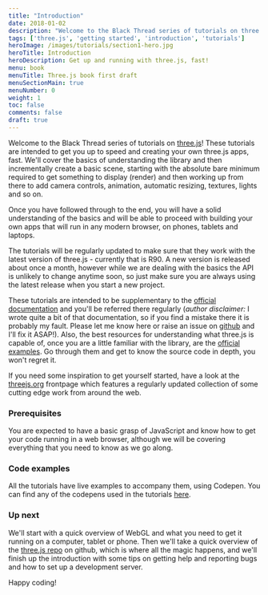 ```yaml
---
title: "Introduction"
date: 2018-01-02
description: "Welcome to the Black Thread series of tutorials on three.js! Here we'll focus on getting to know all the amazing features that make this beautiful library so great to work with."
tags: ['three.js', 'getting started', 'introduction', 'tutorials']
heroImage: /images/tutorials/section1-hero.jpg
heroTitle: Introduction
heroDescription: Get up and running with three.js, fast!
menu: book
menuTitle: Three.js book first draft
menuSectionMain: true
menuNumber: 0
weight: 1
toc: false
comments: false
draft: true
---
```


Welcome to the Black Thread series of tutorials on [three.js](https://threejs.org/)! These tutorials are intended to get you up to speed and creating your own three.js apps, fast. We'll cover the basics of understanding the library and then incrementally create a basic scene, starting with the absolute bare minimum required to get something to display (render) and then working up from there to add camera controls, animation, automatic resizing, textures, lights and so on.

Once you have followed through to the end, you will have a solid understanding of the basics and will be able to proceed with building your own apps that will run in any modern browser, on phones, tablets and laptops.

The tutorials will be regularly updated to make sure that they work with the latest version of three.js - currently that is R90. A new version is released about once a month, however while we are dealing with the basics the API is unlikely to change anytime soon, so just make sure you are always using the latest release when you start a new project.

These tutorials are intended to be supplementary to the [official documentation](https://threejs.org/docs/) and you'll be referred there regularly (*author disclaimer:* I wrote quite a bit of that documentation, so if you find a mistake there it is probably my fault. Please let me know here or raise an issue on [github](https://github.com/mrdoob/three.js/issues/) and I'll fix it ASAP!). Also, the best resources for understanding what three.js is capable of, once you are a little familiar with the library, are the [official examples](https://threejs.org/examples/). Go through them and get to know the source code in depth, you won't regret it.

If you need some inspiration to get yourself started, have a look at the [threejs.org](https://threejs.org/) frontpage which features a regularly updated collection of some cutting edge work from around the web.

### Prerequisites

You are expected to have a basic grasp of JavaScript and know how to get your code running in a web browser, although we will be covering everything that you need to know as we go along.

### Code examples

All the tutorials have live examples to accompany them, using Codepen. You can find any of the codepens used in the tutorials [here](https://codepen.io/collection/DKNVdO/).

### Up next

We'll start with a quick overview of WebGL and what you need to get it running on a computer, tablet or phone. Then we'll take a quick overview of the [three.js repo](https://github.com/mrdoob/three.js) on github, which is where all the magic happens, and we'll finish up the introduction with some tips on getting help and reporting bugs and how to set up a development server.

Happy coding!
